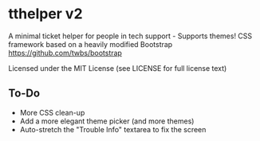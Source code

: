 # tthelper v2
A minimal ticket helper for people in tech support - Supports themes!
CSS framework based on a heavily modified Bootstrap https://github.com/twbs/bootstrap

Licensed under the MIT License (see LICENSE for full license text)

## To-Do
 - More CSS clean-up
 - Add a more elegant theme picker (and more themes)
 - Auto-stretch the "Trouble Info" textarea to fix the screen